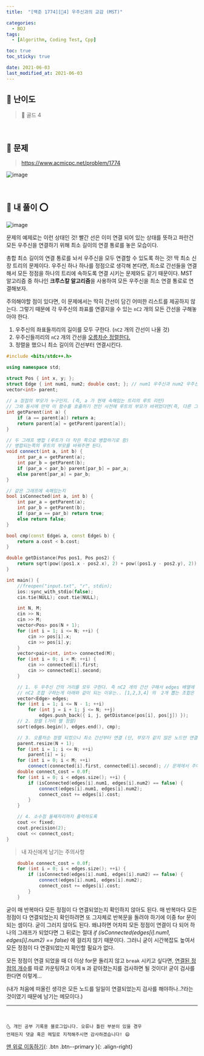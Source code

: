 ```yaml
---
title:  "[백준 1774][💛4] 우주신과의 교감 (MST)" 

categories:
  - BOJ
tags:
  - [Algorithm, Coding Test, Cpp]

toc: true
toc_sticky: true

date: 2021-06-03
last_modified_at: 2021-06-03
---
```



## 🚀 난이도 

> 💛 골드 4

<br>

## 🚀 문제

> <https://www.acmicpc.net/problem/1774>

![image](https://user-images.githubusercontent.com/42318591/120632549-0d321a00-c4a4-11eb-881f-220007ecd6b3.png)

<br>

## 🚀 내 풀이 ⭕

![image](https://user-images.githubusercontent.com/42318591/120632657-289d2500-c4a4-11eb-9efd-6f63f6f7a0f1.png)

문제의 예제로는 이런 상태인 것! 빨간 선은 이미 연결 되어 있는 상태를 뜻하고 파란건 모든 우주신을 연결하기 위해 최소 길이의 연결 통로를 놓은 모습이다. 

총합 최소 길이의 연결 통로를 놔서 우주신을 모두 연결할 수 있도록 하는 것! 딱 최소 신장 트리의 문제이다. 우주신 하나 하나를 정점으로 생각해 본다면, 최소로 간선들을 연결해서 모든 정점을 하나의 트리에 속하도록 연결 시키는 문제와도 같기 때문이다. MST 알고리즘 중 하나인 **크루스칼 알고리즘**을 사용하여 모든 우주신을 최소 연결 통로로 연결해보자.

주의해야할 점이 있다면, 이 문제에서는 딱히 간선이 담긴 어떠한 리스트를 제공하지 않는다. 그렇기 때문에 각 우주신의 좌표를 연결지을 수 있는 `nC2` 개의 모든 간선을 구해놓아야 한다. 

1. 우주신의 좌표들끼리의 길이를 모두 구한다. (`nC2` 개의 간선이 나올 것)
2. 우주신들끼리의 `nC2` 개의 간선을 <u>오름차순 정렬한다.</u>
3. 정렬을 했으니 최소 길이의 간선부터 연결시킨다. 

```cpp
#include <bits/stdc++.h>

using namespace std;

struct Pos { int x, y; };
struct Edge { int num1, num2; double cost; }; // num1 우주신과 num2 우주신 사이의 연결 통로. 세 개의 데이터를 묶을 수 있도록 구조체 선언함.
vector<int> parent;
 
// a 정점의 부모가 누구인지. (즉, a 가 현재 속해있는 트리의 루트 리턴)
// 그와 동시에 만약 이 함수를 호출하기 전인 사전에 루트의 부모가 바뀌었다면(즉, 다른 그래프에 속하도록 병합되었다면) 그것에 대한 자식들 수정까지 모두 이루어질 수 있도록 재귀 호출에서 대입 연산도 해준다. 
int getParent(int a) {
	if (a == parent[a]) return a;
	return parent[a] = getParent(parent[a]);
}

// 두 그래프 병합 (루트가 더 작은 쪽으로 병합하기로 함)
// 병합되는쪽의 루트의 부모를 바꿔주면 된다. 
void connect(int a, int b) {
	int par_a = getParent(a);
	int par_b = getParent(b);
	if (par_a < par_b) parent[par_b] = par_a;
	else parent[par_a] = par_b;
}

// 같은 그래프에 속해있는지
bool isConnected(int a, int b) {
	int par_a = getParent(a);
	int par_b = getParent(b);
	if (par_a == par_b) return true;
	else return false;
}

bool cmp(const Edge& a, const Edge& b) {
	return a.cost < b.cost;
}

double getDistance(Pos pos1, Pos pos2) {
	return sqrt(pow((pos1.x - pos2.x), 2) + pow((pos1.y - pos2.y), 2));
}

int main() {
	//freopen("input.txt", "r", stdin);
	ios::sync_with_stdio(false);
	cin.tie(NULL); cout.tie(NULL);

	int N, M;
	cin >> N;
	cin >> M;
	vector<Pos> pos(N + 1);
	for (int i = 1; i <= N; ++i) {
		cin >> pos[i].x;
		cin >> pos[i].y;
	}
	vector<pair<int, int>> connected(M);
	for (int i = 0; i < M; ++i) {
		cin >> connected[i].first;
		cin >> connected[i].second;
	}

    // 1. 두 우주신 간의 거리를 모두 구한다. 즉 nC2 개의 간선 구해서 edges 배열에 저장!  
    // nC2 조합 구하는게 아래와 같이 되는 이유는.. [1,2,3,4] 의  2개 뽑는 조합은 (1,2), (1,3), (1,4), (2,3), (2,4), (3,4) 이 된다는 것을 생각하면 이해할 수 있을 것이다. 
	vector<Edge> edges;
	for (int i = 1; i <= N - 1; ++i)
		for (int j = i + 1; j <= N; ++j)
			edges.push_back({ i, j, getDistance(pos[i], pos[j]) });
	// 2. 정렬 (거리 별 정렬)
    sort(edges.begin(), edges.end(), cmp);

    // 3. 오름차순 정렬 되었으니 최소 간선부터 연결 (단, 부모가 같지 않은 노드만 연결. 즉 같은 그래프에 속해있지 않은 것만) 
	parent.resize(N + 1);
	for (int i = 1; i <= N; ++i)
		parent[i] = i;
	for (int i = 0; i < M; ++i)
		connect(connected[i].first, connected[i].second); // 문제에서 주어진, 이미 연결되어 있다는 우주신들 연결 처리
	double connect_cost = 0.0f;
	for (int i = 0; i < edges.size(); ++i) {
		if (isConnected(edges[i].num1, edges[i].num2) == false) {
			connect(edges[i].num1, edges[i].num2);
			connect_cost += edges[i].cost;
		}
	}

    // 4. 소수점 둘째자리까지 출력하도록
	cout << fixed;
	cout.precision(2);
	cout << connect_cost;
}
```

> 내 자신에게 남기는 주의사항

```cpp
	double connect_cost = 0.0f;
	for (int i = 0; i < edges.size(); ++i) {
		if (isConnected(edges[i].num1, edges[i].num2) == false) {
			connect(edges[i].num1, edges[i].num2);
			connect_cost += edges[i].cost;
		}
	}
```

굳이 매 반복마다 모든 정점이 다 연결되었는지 확인하지 않아도 된다. 매 반복마다 모든 정점이 다 연결되었는지 확인하려면 또 그자체로 반복문을 돌려야 하기에 이중 for 문이 되는 셈이다. 굳이 그러지 않아도 된다. 왜냐하면 어차피 모든 정점이 연결이 다 되어 하나의 그래프가 되었다면 그 뒤로는 절대 *if (isConnected(edges[i].num1, edges[i].num2) == false)* 에 걸리지 않기 때문이다. 그러니 굳이 시간복잡도 높여서 모든 정점이 다 연결되었는지 확인할 필요가 없다. 

모든 정점이 연결 되었을 때 더 이상 for문 돌리지 않고 `break` 시키고 싶다면, <u>연결된 정점의 개수</u>를 따로 카운팅하고 이게 `N` 과 같아졌는지를 검사하면 될 것이다!  굳이 검사를 한다면 이렇게... 

(내가 처음에 떠올린 생각은 모든 노드를 일일이 연결되었는지 검사를 해야하나..?라는 것이였기 때문에 남기는 메모이다.)

***
<br>

    🌜 개인 공부 기록용 블로그입니다. 오류나 틀린 부분이 있을 경우 
    언제든지 댓글 혹은 메일로 지적해주시면 감사하겠습니다! 😄

[맨 위로 이동하기](#){: .btn .btn--primary }{: .align-right}